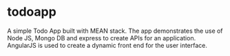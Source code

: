 # todoapp
A simple Todo App built with MEAN stack. 
The app demonstrates the use of Node JS, Mongo DB and express to create APIs for an application. 
AngularJS is used to create a dynamic front end for the user interface. 
